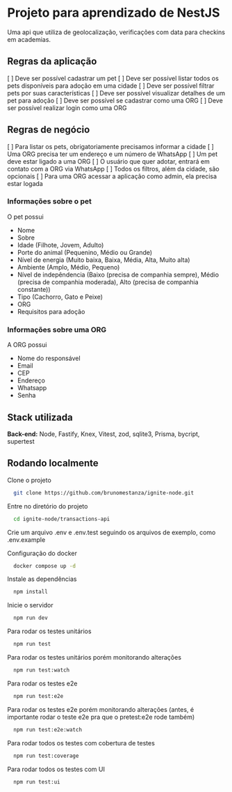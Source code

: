 # Projeto para aprendizado de NestJS

Uma api que utiliza de geolocalização, verificações com data para checkins em academias.

## Regras da aplicação

[ ] Deve ser possível cadastrar um pet
[ ] Deve ser possível listar todos os pets disponíveis para adoção em uma cidade
[ ] Deve ser possível filtrar pets por suas características
[ ] Deve ser possível visualizar detalhes de um pet para adoção
[ ] Deve ser possível se cadastrar como uma ORG
[ ] Deve ser possível realizar login como uma ORG

## Regras de negócio

[ ] Para listar os pets, obrigatoriamente precisamos informar a cidade
[ ] Uma ORG precisa ter um endereço e um número de WhatsApp
[ ] Um pet deve estar ligado a uma ORG
[ ] O usuário que quer adotar, entrará em contato com a ORG via WhatsApp
[ ] Todos os filtros, além da cidade, são opcionais
[ ] Para uma ORG acessar a aplicação como admin, ela precisa estar logada

### Informações sobre o pet
O pet possui
- Nome
- Sobre
- Idade (Filhote, Jovem, Adulto)
- Porte do animal (Pequenino, Médio ou Grande)
- Nível de energia (Muito baixa, Baixa, Média, Alta, Muito alta)
- Ambiente (Amplo, Médio, Pequeno)
- Nível de indepêndencia (Baixo (precisa de companhia sempre), Médio (precisa de companhia moderada), Alto (precisa de companhia constante))
- Tipo (Cachorro, Gato e Peixe)
- ORG
- Requisitos para adoção

### Informações sobre uma ORG
A ORG possui
- Nome do responsável
- Email
- CEP
- Endereço
- Whatsapp
- Senha

## Stack utilizada

**Back-end:** Node, Fastify, Knex, Vitest, zod, sqlite3, Prisma, bycript, supertest


## Rodando localmente

Clone o projeto

```bash
  git clone https://github.com/brunomestanza/ignite-node.git
```

Entre no diretório do projeto

```bash
  cd ignite-node/transactions-api
```

Crie um arquivo .env e .env.test seguindo os arquivos de exemplo, como .env.example

Configuração do docker

```bash
  docker compose up -d
```

Instale as dependências

```bash
  npm install
```

Inicie o servidor

```bash
  npm run dev
```

Para rodar os testes unitários

```bash
  npm run test
```

Para rodar os testes unitários porém monitorando alterações

```bash
  npm run test:watch
```

Para rodar os testes e2e

```bash
  npm run test:e2e
```

Para rodar os testes e2e porém monitorando alterações (antes, é importante rodar o teste e2e pra que o pretest:e2e rode também)

```bash
  npm run test:e2e:watch
```

Para rodar todos os testes com cobertura de testes

```bash
  npm run test:coverage
```

Para rodar todos os testes com UI

```bash
  npm run test:ui
```

